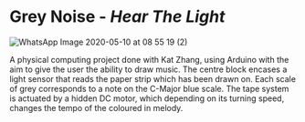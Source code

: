 # Grey Noise - _Hear The Light_

![WhatsApp Image 2020-05-10 at 08 55 19 (2)](https://user-images.githubusercontent.com/63564671/114697366-1e6d6e80-9d1e-11eb-98dc-56567e504f5a.jpeg)


A physical computing project done with Kat Zhang, using Arduino with the aim to give the user the ability to draw music.
The centre block encases a light sensor that reads the paper strip which has been drawn on.  Each scale of grey corresponds to a note on the C-Major blue scale. The tape system is actuated by a hidden DC motor, which depending on its turning speed, changes the tempo of the coloured in melody.




